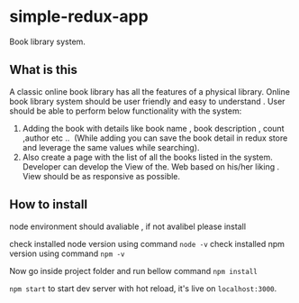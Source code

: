 
# simple-redux-app
Book library system.

## What is this
A classic online book library has all the features of a physical library. Online book library system should be user friendly
and easy to understand . User should be able to perform below functionality with the system:
1. Adding the book with details like book name , book description , count ,author etc ..  (While adding you can save the
book detail in redux store and leverage the same values while searching).
2. Also create a page with the list of all the books listed in the system.
Developer can develop the View of the. Web based on his/her liking . View should be as responsive as possible.

## How to install

node environment should avaliable , if not avalibel please install

check installed node version using command `node -v` 
check installed npm  version using command `npm -v` 

Now go inside project folder and run bellow command 
`npm install`



`npm start` to start dev server with hot reload, it's live on `localhost:3000`.



